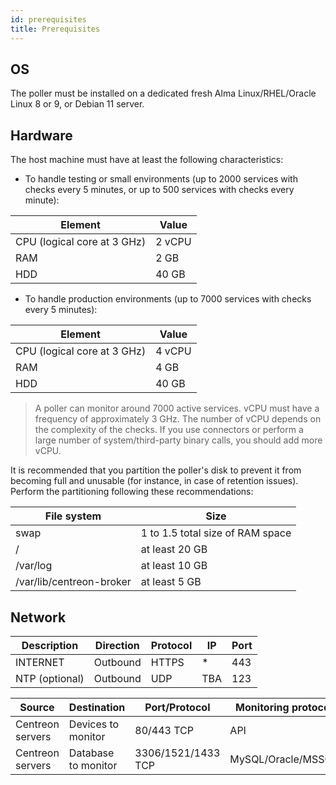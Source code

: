 ```yaml
---
id: prerequisites
title: Prerequisites
---
```


## OS

The poller must be installed on a dedicated fresh Alma Linux/RHEL/Oracle Linux 8 or 9, or Debian 11 server.

## Hardware

The host machine must have at least the following characteristics:

* To handle testing or small environments (up to 2000 services with checks every 5 minutes, or up to 500 services with checks every minute):

| Element                     | Value     |
| ----------------------------| --------- |
| CPU  (logical core at 3 GHz) | 2 vCPU    |
| RAM                         | 2 GB      |
| HDD                         | 40 GB     |

* To handle production environments (up to 7000 services with checks every 5 minutes):

| Element                     | Value     |
| ----------------------------| --------- |
| CPU  (logical core at 3 GHz) | 4 vCPU    |
| RAM                         | 4 GB      |
| HDD                         | 40 GB     |

> A poller can monitor around 7000 active services. vCPU must have a frequency of approximately 3 GHz. The number of
> vCPU depends on the complexity of the checks. If you use connectors or perform a large number of system/third-party
> binary calls, you should add more vCPU.

It is recommended that you partition the poller's disk to prevent it from becoming full and unusable (for instance, in case of retention issues).
Perform the partitioning following these recommendations:

| File system                | Size                                                                  |
|----------------------------|-----------------------------------------------------------------------|
| swap                       | 1 to 1.5 total size of RAM space                                      |
| /                          | at least 20 GB                                                        |
| /var/log                   | at least 10 GB                                                        |
| /var/lib/centreon-broker   | at least 5 GB                                                         |

## Network

| Description    | Direction | Protocol   | IP           | Port   |
| -------------- | --------- | ---------- | ------------ | ------ |
| INTERNET       | Outbound  | HTTPS      | *            | 443    |
| NTP (optional) | Outbound  | UDP        | TBA          | 123    |

| Source            | Destination         | Port/Protocol      | Monitoring protocol   |
| ----------------- | ------------------- | ------------------ | --------------------- |
| Centreon servers  | Devices to monitor  | 80/443 TCP         | API                   |
| Centreon servers  | Database to monitor | 3306/1521/1433 TCP | MySQL/Oracle/MSSQL    |
